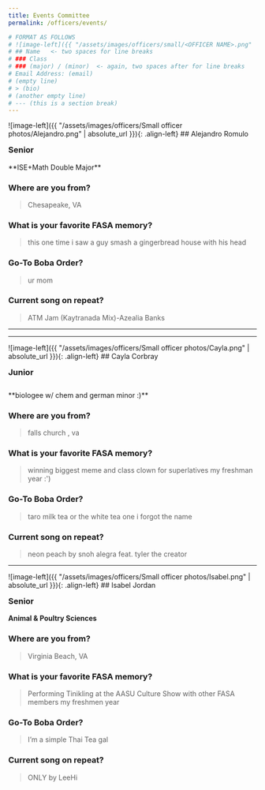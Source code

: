 ```yaml
---
title: Events Committee
permalink: /officers/events/

# FORMAT AS FOLLOWS
# ![image-left]({{ "/assets/images/officers/small/<OFFICER NAME>.png" | absolute_url }}){: .align-left}
# ## Name   <- two spaces for line breaks
# ### Class
# ### (major) / (minor)  <- again, two spaces after for line breaks
# Email Address: (email)
# (empty line)
# > (bio)
# (another empty line)
# --- (this is a section break)
---
```

<div id="Alejandro"></div>
![image-left]({{ "/assets/images/officers/Small officer photos/Alejandro.png" | absolute_url }}){: .align-left}
## Alejandro Romulo
<p style="margin-bottom: 0.45em; padding: 0">
<a href="https://www.instagram.com/fasa_eats/" style="margin: 0; padding: 0"><i class="fa fa-2x fa-fw fa-instagram" style="color: #494e48"></i></a>
<a href="mailto:alejandror@vt.edu " style="margin: 0; padding: 0"><i class="fa fa-2x fa-fw fa-envelope" style="color: #494e48"></i></a></p>
<h3 style="margin-top: 0">Senior</h3>
**ISE+Math Double Major**  


### **Where are you from?**

> Chesapeake, VA

### **What is your favorite FASA memory?**

> this one time i saw a guy smash a gingerbread house with his head

### **Go-To Boba Order?**

> ur mom

### **Current song on repeat?**

> ATM Jam (Kaytranada Mix)-Azealia Banks


****  


---
<div id="Cayla"></div>
![image-left]({{ "/assets/images/officers/Small officer photos/Cayla.png" | absolute_url }}){: .align-left}
## Cayla Corbray
<p style="margin-bottom: 0.45em; padding: 0">
<a href="https://www.instagram.com/ccorbray618/" style="margin: 0; padding: 0"><i class="fa fa-2x fa-fw fa-instagram" style="color: #494e48"></i></a>
<a href="mailto:caylacorbray@vt.edu" style="margin: 0; padding: 0"><i class="fa fa-2x fa-fw fa-envelope" style="color: #494e48"></i></a></p>
<h3 style="margin-top: 0">Junior</h3>
<div style="margin-top: 2em"></div>
**biologee w/ chem and german minor :)**  


### **Where are you from?**

> falls church , va

### **What is your favorite FASA memory?**

> winning biggest meme and class clown for superlatives my freshman year :')

### **Go-To Boba Order?**

> taro milk tea or the white tea one i forgot the name

### **Current song on repeat?**

> neon peach by snoh alegra feat. tyler the creator


****  


<div id="Isabel"></div>
![image-left]({{ "/assets/images/officers/Small officer photos/Isabel.png" | absolute_url }}){: .align-left}
## Isabel Jordan
<p style="margin-bottom: 0.45em; padding: 0">
<a href="https://www.instagram.com/_isabeljordan/" style="margin: 0; padding: 0"><i class="fa fa-2x fa-fw fa-instagram" style="color: #494e48"></i></a>
<a href="mailto:isabelsjordan@vt.edu" style="margin: 0; padding: 0"><i class="fa fa-2x fa-fw fa-envelope" style="color: #494e48"></i></a></p>
<h3 style="margin-top: 0">Senior</h3>

**Animal & Poultry Sciences**  


### **Where are you from?**

>Virginia Beach, VA

### **What is your favorite FASA memory?**

> Performing Tinikling at the AASU Culture Show with other FASA members my freshmen year

### **Go-To Boba Order?**

> I’m a simple Thai Tea gal

### **Current song on repeat?**

> ONLY by LeeHi
